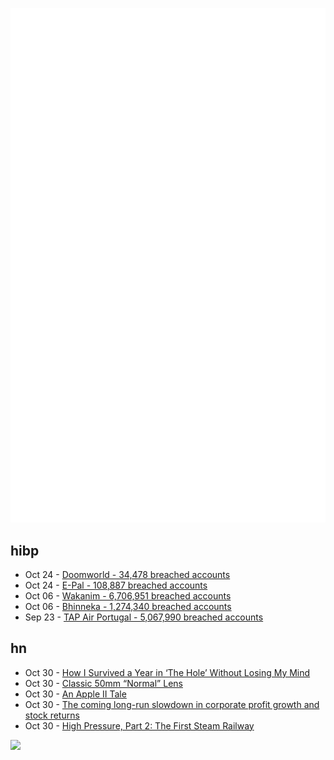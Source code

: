 ![Metrics](https://raw.githubusercontent.com/phixion/phixion/master/metrics.svg)

## hibp

<!--
for https://github.com/phixion/phixion/blob/main/.github/workflows/feeds.yml
-->
<!--START_SECTION:haveibeenpwnd-->
- Oct 24 - [Doomworld - 34,478 breached accounts](https://haveibeenpwned.com/PwnedWebsites#Doomworld)
- Oct 24 - [E-Pal - 108,887 breached accounts](https://haveibeenpwned.com/PwnedWebsites#EPal)
- Oct 06 - [Wakanim - 6,706,951 breached accounts](https://haveibeenpwned.com/PwnedWebsites#Wakanim)
- Oct 06 - [Bhinneka - 1,274,340 breached accounts](https://haveibeenpwned.com/PwnedWebsites#Bhinneka)
- Sep 23 - [TAP Air Portugal - 5,067,990 breached accounts](https://haveibeenpwned.com/PwnedWebsites#TAPAirPortugal)
<!--END_SECTION:haveibeenpwnd-->

## hn

<!--
for https://github.com/phixion/phixion/blob/main/.github/workflows/feeds.yml
-->
<!--START_SECTION:hn-->
- Oct 30 - [How I Survived a Year in ‘The Hole’ Without Losing My Mind](https://www.themarshallproject.org/2022/09/30/how-i-survived-a-year-in-the-hole-without-losing-my-mind)
- Oct 30 - [Classic 50mm “Normal” Lens](https://www.garyvoth.com/the-forgotten-lens/)
- Oct 30 - [An Apple II Tale](https://bytecellar.com/2022/10/29/an-apple-ii-tale-told-complete-by-the-late-tony-diaz/)
- Oct 30 - [The coming long-run slowdown in corporate profit growth and stock returns](https://www.federalreserve.gov//econres/notes/feds-notes/the-coming-long-run-slowdown-in-corporate-profit-growth-and-stock-returns-20220906.html)
- Oct 30 - [High Pressure, Part 2: The First Steam Railway](https://technicshistory.com/2022/10/29/high-pressure-part-2-the-first-steam-railway/)
<!--END_SECTION:hn-->

<!--
for https://yhype.me
-->
![](https://hit.yhype.me/github/profile?user_id=13013670)
